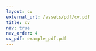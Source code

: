 ```yaml
---
layout: cv
external_url: /assets/pdf/cv.pdf
title: cv
nav: true
nav_order: 4
cv_pdf: example_pdf.pdf
---
```

